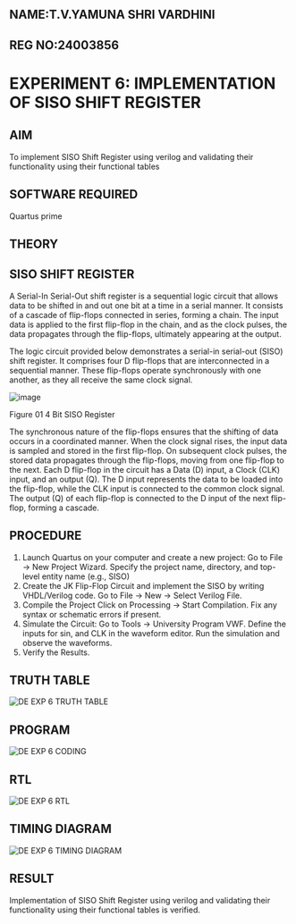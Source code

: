 ## NAME:T.V.YAMUNA SHRI VARDHINI
## REG NO:24003856
# EXPERIMENT 6: IMPLEMENTATION OF SISO SHIFT REGISTER

## AIM
To implement  SISO Shift Register using verilog and validating their functionality using their functional tables

## SOFTWARE REQUIRED

Quartus prime

## THEORY

## SISO SHIFT REGISTER

A Serial-In Serial-Out shift register is a sequential logic circuit that allows data to be shifted in and out one bit at a time in a serial manner. It consists of a cascade of flip-flops connected in series, forming a chain. The input data is applied to the first flip-flop in the chain, and as the clock pulses, the data propagates through the flip-flops, ultimately appearing at the output.

The logic circuit provided below demonstrates a serial-in serial-out (SISO) shift register. It comprises four D flip-flops that are interconnected in a sequential manner. These flip-flops operate synchronously with one another, as they all receive the same clock signal.

![image](https://github.com/naavaneetha/SERIAL-IN-SERIAL-OUT-SHIFTREGISTER/assets/154305477/e81c4072-37f9-46c6-8145-566764b74c3a)

Figure 01 4 Bit SISO Register

The synchronous nature of the flip-flops ensures that the shifting of data occurs in a coordinated manner. When the clock signal rises, the input data is sampled and stored in the first flip-flop. On subsequent clock pulses, the stored data propagates through the flip-flops, moving from one flip-flop to the next.
Each D flip-flop in the circuit has a Data (D) input, a Clock (CLK) input, and an output (Q). The D input represents the data to be loaded into the flip-flop, while the CLK input is connected to the common clock signal. The output (Q) of each flip-flop is connected to the D input of the next flip-flop, forming a cascade.

## PROCEDURE
 1. Launch Quartus on your computer and create a new project:
 Go to File → New Project Wizard.
 Specify the project name, directory, and top-level entity name (e.g., SISO)
 2. Create the JK Flip-Flop Circuit and implement the SISO by writing VHDL/Verilog code.
 Go to File → New → Select Verilog File.
 3. Compile the Project
 Click on Processing → Start Compilation.
 Fix any syntax or schematic errors if present.
 4. Simulate the Circuit:
 Go to Tools → University Program VWF.
 Define the inputs for sin, and CLK in the waveform editor.
 Run the simulation and observe the waveforms.
 5. Verify the Results.
## TRUTH TABLE
![DE EXP 6 TRUTH TABLE](https://github.com/user-attachments/assets/aead3bb0-86d1-4b29-b1f2-44dbf7c1ab4a)

## PROGRAM
![DE EXP 6 CODING](https://github.com/user-attachments/assets/c0ea69c7-394a-41be-a460-8082fb5e513c)

## RTL
![DE EXP 6 RTL](https://github.com/user-attachments/assets/93d454d4-492e-452a-a51d-44efafa70cbd)

## TIMING DIAGRAM
![DE EXP 6 TIMING DIAGRAM](https://github.com/user-attachments/assets/00bafdac-1e2c-484e-9e19-d749ea4bbf2b)

## RESULT
 Implementation of SISO Shift Register using verilog and validating their functionality using their
 functional tables is verified.
